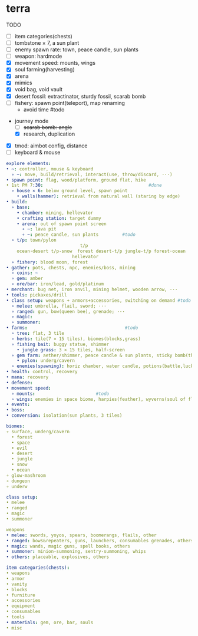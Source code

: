 # terra  

TODO  
- [ ] item categories(chests)  
- [ ] tombstone × 7, a sun plant
- [ ] enemy spawn rate: town, peace candle, sun plants   
- [ ] weapon: hardmode  
- [x] movement speed: mounts, wings  
- [x] soul farming(harvesting)  
- [x] arena  
- [x] mimics  
- [x] void bag, void vault  
- [x] desert fossil: extractinator, sturdy fossil, scarab bomb  
- [ ] fishery: spawn point(teleport), map renaming  
  - avoid time #todo  
- journey mode  
  - [ ] ~~scarab bomb: angle~~  
  - [x] research, duplication  
- [x] tmod: aimbot config, distance  
- [ ] keyboard & mouse  

```yml
explore elements:
• ~: controller, mouse & keyboard
  ∘ ~: move, build/retrieval, interact(use, throw/discard, ···)
• spawn point: flag, wood/platform, ground flat, hike
• 1st PM 7:30:                                        #done
  ∘ house × 6: below ground level, spawn point
    • walls(hammer): retrieval from natural wall (staring by edge)
• build:
  ∘ base:
    • chamber: mining, hellevator
    • crafting station: target dummy
    • arena: out of spawn point screen
      ∘ ~: lava pit
      ∘ ~: peace candle, sun plants         #todo
  ∘ t/p: town/pylon
                            t/p
    ocean·desert t/p-snow  forest desert-t/p jungle-t/p forest·ocean
                         hellevator
  ∘ fishery: blood moon, forest
• gather: pots, chests, npc, enemies/boss, mining
  ∘ coins: ~
  ∘ gem: amber
  ∘ ore/bar: iron/lead, gold/platinum
• merchant: bug net, iron anvil, mining helmet, wooden arrow, ···
• tools: pickaxes/drill
• class setup: weapons + armors+accessories, switching on demand #todo
  ∘ melee: umbrella, flail, sword; ···
  ∘ ranged: gun, bow(queen bee), grenade; ···
  ∘ magic: 
  ∘ summoner: 
• farms:                                     #todo
  ∘ tree: flat, 3 tile
  ∘ herbs: tile(7 × 15 tiles), biomes(blocks,grass)
  ∘ fishing bait: buggy statue, shimmer
    • jungle grass: 3 × 15 tiles, half-screen
  ∘ gem farm: aether/shimmer, peace candle & sun plants, sticky bomb(throw up)
    • pylon: underg/cavern
  ∘ enemies(spawning): horiz chamber, water candle, potions(battle,luck)
• health: control, recovery
• mana: recovery
• defense:
• movement speed:
  ∘ mounts:                       #todo
  ∘ wings: enemies in space biome, harpies(feather), wyverns(soul of flight)
• events:
• boss:
• conversion: isolation(sun plants, 3 tiles)

biomes:
∘ surface, underg/cavern
  • forest
  • space
  • evil
  • desert
  • jungle
  • snow
  • ocean
∘ glow-mashroom
∘ dungeon
∘ underw

class setup:
• melee
• ranged
• magic
• summoner

weapons
• melee: swords, yoyos, spears, boomerangs, flails, other
• ranged: bows&repeaters, guns, launchers, consumables grenades, others
• magic: wands, magic guns, spell books, others
• summoner: minion-summoning, sentry-summoning, whips
• others: placeable, explosives, others

item categories(chests):
• weapons
• armor
• vanity
• blocks
• furniture
• accessories
• equipment
• consumables
• tools
• materials: gem, ore, bar, souls
• misc

```